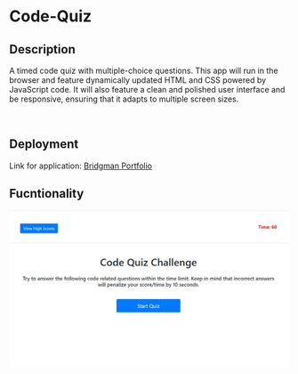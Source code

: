 # Code-Quiz

## Description

A timed code quiz with multiple-choice questions. This app will run in the browser and feature dynamically updated HTML and CSS powered by JavaScript code. It will also feature a clean and polished user interface and be responsive, ensuring that it adapts to multiple screen sizes. 
 
<br>

## Deployment

Link for application: [Bridgman Portfolio](https://dbridgman1.github.io/Code-Quiz/)

## Fucntionality

![Portfolio](Assets/Capture.JPG)